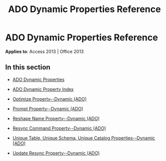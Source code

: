 ﻿---
title: ADO Dynamic Properties Reference
TOCTitle: ADO Dynamic Properties
ms:assetid: 5efcc693-6a94-472d-973e-27468edb095a
ms:mtpsurl: https://msdn.microsoft.com/en-us/library/JJ249343(v=office.15)
ms:contentKeyID: 48545148
ms.date: 09/18/2015
mtps_version: v=office.15
---

# ADO Dynamic Properties Reference


**Applies to**: Access 2013 | Office 2013

## In this section

  - [ADO Dynamic Properties](ado-dynamic-properties.md)

  - [ADO Dynamic Property Index](ado-dynamic-property-index.md)

  - [Optimize Property--Dynamic (ADO)](optimize-property-dynamic-ado.md)

  - [Prompt Property--Dynamic (ADO)](prompt-property-dynamic-ado.md)

  - [Reshape Name Property--Dynamic (ADO)](reshape-name-property-dynamic-ado.md)

  - [Resync Command Property--Dynamic (ADO)](resync-command-property-dynamic-ado.md)

  - [Unique Table, Unique Schema, Unique Catalog Properties--Dynamic (ADO)](unique-table-unique-schema-unique-catalog-properties-dynamic-ado.md)

  - [Update Resync Property--Dynamic (ADO)](update-resync-property-dynamic-ado.md)

